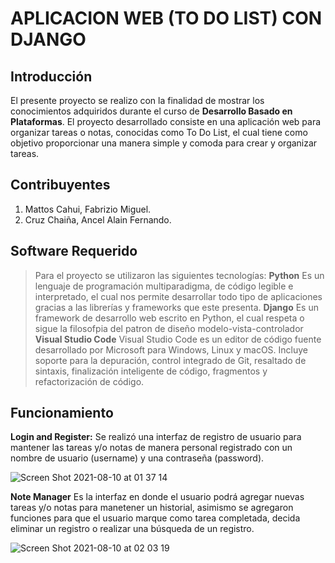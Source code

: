 # APLICACION WEB (TO DO LIST) CON DJANGO 
## Introducción
El presente proyecto se realizo con la finalidad de mostrar los conocimientos adquiridos durante el curso de **Desarrollo Basado en Plataformas**. El proyecto desarrollado consiste en una aplicación web para organizar tareas o notas, conocidas como To Do List, el cual tiene como objetivo proporcionar una manera simple y comoda para crear y organizar tareas.
## Contribuyentes

  1. Mattos Cahui, Fabrizio Miguel.
  2. Cruz Chaiña, Ancel Alain Fernando.

## Software Requerido
> Para el proyecto se utilizaron las siguientes tecnologías:
 **Python**
Es un lenguaje de programación multiparadigma, de código legible e interpretado, el cual nos permite desarrollar todo tipo de aplicaciones gracias a las librerías y frameworks que este presenta.
 **Django**
> Es un framework de desarrollo web escrito en Python, el cual respeta o sigue la filosofpia del patron de diseño modelo-vista-controlador
**Visual Studio Code**
> Visual Studio Code es un editor de código fuente desarrollado por Microsoft para Windows, Linux y macOS. Incluye soporte para la depuración, control integrado de Git, resaltado de sintaxis, finalización inteligente de código, fragmentos y refactorización de código.

## Funcionamiento
**Login and Register:** Se realizó una interfaz de registro de usuario para mantener las tareas y/o notas de manera personal registrado con un nombre de usuario (username) y una contraseña (password).

![Screen Shot 2021-08-10 at 01 37 14](https://user-images.githubusercontent.com/26489042/128823050-894a631d-f3f6-421f-b896-91c9bebabb40.png)

**Note Manager** Es la interfaz en donde el usuario podrá agregar nuevas tareas y/o notas para manetener un historial, asimismo se agregaron funciones para que el usuario marque como tarea completada, decida eliminar un registro o realizar una búsqueda de un registro.

![Screen Shot 2021-08-10 at 02 03 19](https://user-images.githubusercontent.com/26489042/128823111-2a7138ae-8824-403c-b831-730fa09b4167.png)
